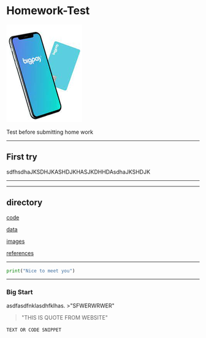 # **Homework-Test**
![Bigpay](./images/Bigpay.jfif)

Test before submitting home work

---

## **First try**
sdfhsdhaJKSDHJKASHDJKHASJKDHHDAsdhaJKSHDJK

---
---
## **directory**

[code](code)

[data](data)

[images](images)

[references](references)

---

```python
print("Nice to meet you")
```

---

### **Big Start**
asdfasdfnklasdhfklhas. >"SFWERWRWER"
> "THIS IS QUOTE FROM WEBSITE"

`TEXT OR CODE SNIPPET`
